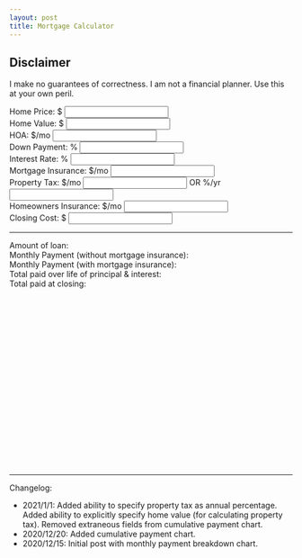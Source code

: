 ```yaml
---
layout: post
title: Mortgage Calculator
---
```


## Disclaimer
I make no guarantees of correctness. I am not a financial planner. Use this at your own peril.

<label for="price">Home Price: $</label>
<input type="text" name="price" id="price-input">
<br>
<label for="home-value">Home Value: $</label>
<input type="text" name="home-value" id="home-value-input">
<span id='home-value-hint'></span>
<br>
<label for="HOA">HOA: $/mo</label>
<input type="text" name="hoa" id="hoa-input">
<br>
<label for="down-payment">Down Payment: %</label>
<input type="text" name="down-payment" id="down-payment-input">
<span id='down-payment-hint'></span>
<br>
<label for="interest-rate">Interest Rate: %</label>
<input type="text" name="interest-rate" id="interest-rate-input">
<br>
<label for="mortgage-insurance">Mortgage Insurance: $/mo</label>
<input type="text" name="mortgage-insurance" id="mortgage-insurance-input">
<br>
<label for="property-tax">Property Tax: $/mo</label>
<input type="text" name="property-tax-absolute" id="property-tax-absolute-input">
OR <label for="property-tax">%/yr</label>
<input type="text" name="property-tax-percentage" id="property-tax-percentage-input">
<span id='property-tax-percentage-hint'></span>
<br>
<label for="homeowners-insurance">Homeowners Insurance: $/mo</label>
<input type="text" name="homeowners-insurance" id="homeowners-insurance-input">
<br>
<label for="closing-cost">Closing Cost: $</label>
<input type="text" name="closing-cost" id="closing-cost-input">
<br>
<hr>

<div><span>Amount of loan: </span><span id="loan-amount-output"></span></div>
<div><span>Monthly Payment<span id="monthly-payment-without-pmi-span"> (without mortgage insurance)</span>: </span><span id="monthly-payment-output"></span></div>
<div id="monthly-payment-pmi-div"><span>Monthly Payment (with mortgage insurance): </span><span id="monthly-payment-pmi-output"></span></div>
<div><span>Total paid over life of principal & interest: </span><span id="lifetime-payment-output"></span></div>
<div><span>Total paid at closing: </span><span id="purchase-payment-output"></span></div>

<div id="schedule_viz">
  <svg id="schedule_svg"></svg>
</div>
<br>
<div id="cumulative_viz">
  <svg id="cumulative_svg"></svg>
</div>

<hr>
Changelog:
<ul>
  <li>2021/1/1: Added ability to specify property tax as annual percentage. Added ability to explicitly specify home value (for calculating property tax). Removed extraneous fields from cumulative payment chart.</li>
  <li>2020/12/20: Added cumulative payment chart.</li>
  <li>2020/12/15: Initial post with monthly payment breakdown chart.</li>
</ul>

<script src="https://d3js.org/d3.v6.min.js"></script>
<script src="{{ site.baseurl }}/assets/js/mortgage.js"></script>
